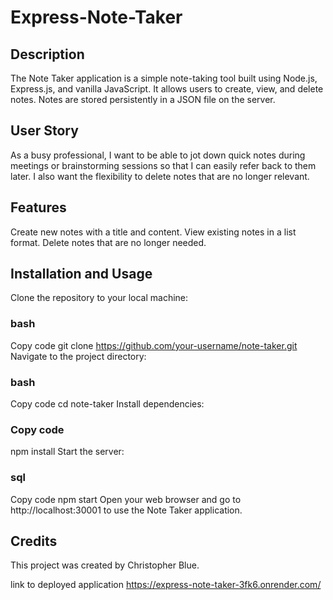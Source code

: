 # Express-Note-Taker

## Description
The Note Taker application is a simple note-taking tool built using Node.js, Express.js, and vanilla JavaScript. It allows users to create, view, and delete notes. Notes are stored persistently in a JSON file on the server.

## User Story
As a busy professional, I want to be able to jot down quick notes during meetings or brainstorming sessions so that I can easily refer back to them later. I also want the flexibility to delete notes that are no longer relevant.

## Features
Create new notes with a title and content.
View existing notes in a list format.
Delete notes that are no longer needed.

## Installation and Usage
Clone the repository to your local machine:
### bash
Copy code
git clone https://github.com/your-username/note-taker.git
Navigate to the project directory:
### bash
Copy code
cd note-taker
Install dependencies:
### Copy code
npm install
Start the server:
### sql
Copy code
npm start
Open your web browser and go to http://localhost:30001 to use the Note Taker application.

## Credits
This project was created by Christopher Blue.

link to deployed application 
https://express-note-taker-3fk6.onrender.com/
